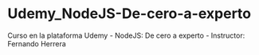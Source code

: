 # Udemy_NodeJS-De-cero-a-experto
Curso en la plataforma Udemy - NodeJS: De cero a experto - Instructor: Fernando Herrera
